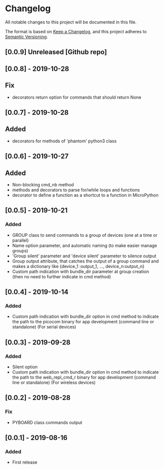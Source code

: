 # Changelog
All notable changes to this project will be documented in this file.

The format is based on [Keep a Changelog](https://keepachangelog.com/en/1.0.0/),
and this project adheres to [Semantic Versioning](https://semver.org/spec/v2.0.0.html).


## [0.0.9] Unreleased [Github repo]

## [0.0.8] - 2019-10-28
## Fix
- decorators return option for commands that should return None
## [0.0.7] - 2019-10-28
## Added
- decorators for methods of 'phantom' python3 class

## [0.0.6] - 2019-10-27
## Added
- Non-blocking cmd_nb method
- methods and decorators to parse for/while loops and functions
- decorator to define a function as a shortcut to a function in MicroPython

## [0.0.5] - 2019-10-21
### Added
- GROUP class to send commands to a group of devices (one at a time or parallel)
- Name option parameter, and automatic naming (to make easier manage groups)
- 'Group silent' parameter and 'device silent' parameter to silence output
- Group output attribute, that catches the output of a group command and makes a dictionary like {device_1 :output_1, ..., device_n:output_n}
- Custom path indication with bundle_dir parameter at group creation (then no need to further indicate in cmd method)

## [0.0.4] - 2019-10-14
### Added
- Custom path indication with bundle_dir option in cmd method to indicate the path to the picocom binary for app development (command line or standalone) (For serial devices)

## [0.0.3] - 2019-09-28
### Added
- Silent option
- Custom path indication with bundle_dir option in cmd method to indicate the path to the web_repl_cmd_r binary for app development (command line or standalone) (For wireless devices)

## [0.0.2] - 2019-08-28
### Fix
- PYBOARD class commands output


## [0.0.1] - 2019-08-16
### Added
- First release
